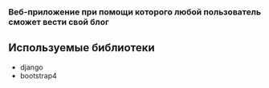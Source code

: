  ### Веб-приложение при помощи которого любой пользователь сможет вести свой блог


## Используемые библиотеки
 - django
 - bootstrap4
